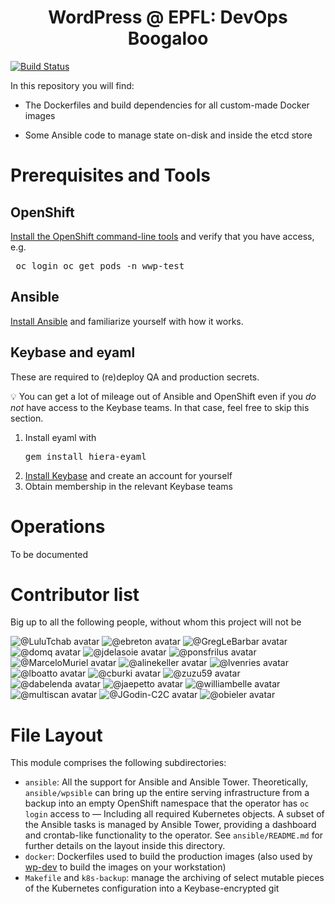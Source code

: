 <h1 align="center">
  WordPress @ EPFL: DevOps Boogaloo
</h1>

[![Build Status](https://travis-ci.com/epfl-si/wp-ops.svg?branch=master)](https://app.travis-ci.com/github/epfl-si/wp-ops)

In this repository you will find:

- The Dockerfiles and build dependencies for all custom-made Docker images

- Some Ansible code to manage state on-disk and inside the etcd store

# Prerequisites and Tools

## OpenShift

[Install the OpenShift command-line tools] and verify that you have access, e.g. <pre>
oc login
oc get pods -n wwp-test
</pre>

## Ansible

[Install Ansible] and familiarize yourself with how it works.

## Keybase and eyaml

These are required to (re)deploy QA and production secrets.

💡 You can get a lot of mileage out of Ansible and OpenShift even if
you *do not* have access to the Keybase teams. In that case,
feel free to skip this section.

1. Install eyaml with<pre>gem install hiera-eyaml</pre>
1. [Install Keybase] and create an account for yourself
1. Obtain membership in the relevant Keybase teams

# Operations

To be documented

# Contributor list

Big up to all the following people, without whom this project will not be

<!-- start_contributors mode:bubble -->
![@LuluTchab avatar](https://images.weserv.nl/?url=https://avatars.githubusercontent.com/u/11942430?v=4&h=84&w=84&fit=cover&mask=circle&maxage=7d)
![@ebreton avatar](https://images.weserv.nl/?url=https://avatars.githubusercontent.com/u/490665?v=4&h=84&w=84&fit=cover&mask=circle&maxage=7d)
![@GregLeBarbar avatar](https://images.weserv.nl/?url=https://avatars.githubusercontent.com/u/4997224?v=4&h=84&w=84&fit=cover&mask=circle&maxage=7d)
![@domq avatar](https://images.weserv.nl/?url=https://avatars.githubusercontent.com/u/1629585?v=4&h=84&w=84&fit=cover&mask=circle&maxage=7d)
![@jdelasoie avatar](https://images.weserv.nl/?url=https://avatars.githubusercontent.com/u/15261020?v=4&h=84&w=84&fit=cover&mask=circle&maxage=7d)
![@ponsfrilus avatar](https://images.weserv.nl/?url=https://avatars.githubusercontent.com/u/176002?v=4&h=84&w=84&fit=cover&mask=circle&maxage=7d)
![@MarceloMuriel avatar](https://images.weserv.nl/?url=https://avatars.githubusercontent.com/u/4720032?v=4&h=84&w=84&fit=cover&mask=circle&maxage=7d)
![@alinekeller avatar](https://images.weserv.nl/?url=https://avatars.githubusercontent.com/u/6631947?v=4&h=84&w=84&fit=cover&mask=circle&maxage=7d)
![@lvenries avatar](https://images.weserv.nl/?url=https://avatars.githubusercontent.com/u/29034311?v=4&h=84&w=84&fit=cover&mask=circle&maxage=7d)
![@lboatto avatar](https://images.weserv.nl/?url=https://avatars.githubusercontent.com/u/25363740?v=4&h=84&w=84&fit=cover&mask=circle&maxage=7d)
![@cburki avatar](https://images.weserv.nl/?url=https://avatars.githubusercontent.com/u/7870123?v=4&h=84&w=84&fit=cover&mask=circle&maxage=7d)
![@zuzu59 avatar](https://images.weserv.nl/?url=https://avatars.githubusercontent.com/u/15345233?v=4&h=84&w=84&fit=cover&mask=circle&maxage=7d)
![@dabelenda avatar](https://images.weserv.nl/?url=https://avatars.githubusercontent.com/u/17007649?v=4&h=84&w=84&fit=cover&mask=circle&maxage=7d)
![@jaepetto avatar](https://images.weserv.nl/?url=https://avatars.githubusercontent.com/u/2668031?v=4&h=84&w=84&fit=cover&mask=circle&maxage=7d)
![@williambelle avatar](https://images.weserv.nl/?url=https://avatars.githubusercontent.com/u/2843501?v=4&h=84&w=84&fit=cover&mask=circle&maxage=7d)
![@multiscan avatar](https://images.weserv.nl/?url=https://avatars.githubusercontent.com/u/12849?v=4&h=84&w=84&fit=cover&mask=circle&maxage=7d)
![@JGodin-C2C avatar](https://images.weserv.nl/?url=https://avatars.githubusercontent.com/u/40758407?v=4&h=84&w=84&fit=cover&mask=circle&maxage=7d)
![@obieler avatar](https://images.weserv.nl/?url=https://avatars.githubusercontent.com/u/24526380?v=4&h=84&w=84&fit=cover&mask=circle&maxage=7d)
<!-- end_contributors -->


[access to the test and/or production infrastructure]: https://sico.epfl.ch:8443/
[Install Ansible]: https://docs.ansible.com/ansible/latest/installation_guide/intro_installation.html
[Install the OpenShift command-line tools]: https://docs.openshift.com/container-platform/3.11/cli_reference/get_started_cli.html#installing-the-cli
[Install Keybase]: https://keybase.io/download

# File Layout

This module comprises the following subdirectories:

- `ansible`: All the support for Ansible and Ansible Tower. Theoretically, `ansible/wpsible` can bring up the entire serving infrastructure from a backup into an empty OpenShift namespace that the operator has `oc login` access to — Including all required Kubernetes objects. A subset of the Ansible tasks is managed by Ansible Tower, providing a dashboard and crontab-like functionality to the operator. See `ansible/README.md` for further details on the layout inside this directory.
- `docker`: Dockerfiles used to build the production images (also used by [wp-dev](https://github.com/epfl-si/wp-dev) to build the images on your workstation)
- `Makefile` and `k8s-backup`: manage the archiving of select mutable pieces of the Kubernetes configuration into a Keybase-encrypted git
